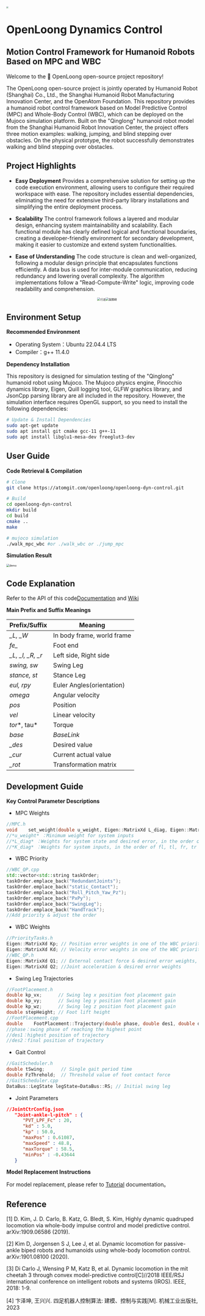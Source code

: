 <img src="./assets/logo.png" style="zoom:30%;" />

# OpenLoong Dynamics Control

## Motion Control Framework for Humanoid Robots Based on MPC and WBC

Welcome to the 🐉 OpenLoong open-source project repository!

The OpenLoong open-source project is jointly operated by Humanoid Robot (Shanghai) Co., Ltd., the Shanghai Humanoid Robot Manufacturing Innovation Center, and the OpenAtom Foundation. This repository provides a humanoid robot control framework based on Model Predictive Control (MPC) and Whole-Body Control (WBC), which can be deployed on the Mujoco simulation platform. Built on the "Qinglong" humanoid robot model from the Shanghai Humanoid Robot Innovation Center, the project offers three motion examples: walking, jumping, and blind stepping over obstacles. On the physical prototype, the robot successfully demonstrates walking and blind stepping over obstacles.


## Project Highlights

- **Easy Deployment** Provides a comprehensive solution for setting up the code execution environment, allowing users to configure their required workspace with ease. The repository includes essential dependencies, eliminating the need for extensive third-party library installations and simplifying the entire deployment process.


- **Scalability** The control framework follows a layered and modular design, enhancing system maintainability and scalability. Each functional module has clearly defined logical and functional boundaries, creating a developer-friendly environment for secondary development, making it easier to customize and extend system functionalities.


- **Ease of Understanding** The code structure is clean and well-organized, following a modular design principle that encapsulates functions efficiently. A data bus is used for inter-module communication, reducing redundancy and lowering overall complexity. The algorithm implementations follow a "Read-Compute-Write" logic, improving code readability and comprehension.


  <center><img src="./assets/行走.gif" alt="行走" style="zoom:50%;" /><img src="./assets/踩障碍.gif" alt="踩障碍" style="zoom:50%;" /></center>



## Environment Setup

**Recommended Environment**

- Operating System：Ubuntu 22.04.4 LTS
- Compiler：g++ 11.4.0



**Dependency Installation**

This repository is designed for simulation testing of the "Qinglong" humanoid robot using Mujoco. The Mujoco physics engine, Pinocchio dynamics library, Eigen, Quill logging tool, GLFW graphics library, and JsonCpp parsing library are all included in the repository. However, the simulation interface requires OpenGL support, so you need to install the following dependencies:

```Bash
# Update & Install Dependencies
sudo apt-get update
sudo apt install git cmake gcc-11 g++-11
sudo apt install libglu1-mesa-dev freeglut3-dev
```

## User Guide

**Code Retrieval & Compilation**

```Bash
# Clone
git clone https://atomgit.com/openloong/openloong-dyn-control.git

# Build
cd openloong-dyn-control
mkdir build
cd build
cmake ..
make

# mujoco simulation
./walk_mpc_wbc #or ./walk_wbc or ./jump_mpc
```

**Simulation Result**

<img src="./assets/demo.png" alt="demo" style="zoom:50%;" />

## **Code Explanation**

Refer to the API of this code[Documentation](https://www.openloong.org.cn/pages/api/html/index.html) and [Wiki](https://www.openloong.org.cn/pages/wiki/html/index.html)

**Main Prefix and Suffix Meanings**

| Prefix/Suffix    | Meaning                    |
| ---------------- | -------------------------- |
| *_L, _W*         | In body frame, world frame |
| *fe_*            | Foot end                   |
| *_L, _l, _R, _r* | Left side, Right side      |
| *swing,* *sw*    | Swing Leg                  |
| *stance,* *st*   | Stance Leg                 |
| *eul, rpy*       | Euler Angles(orientation)  |
| *omega*          | Angular velocity           |
| *pos*            | Position                   |
| *vel*            | Linear velocity            |
| *tor**, tau*     | Torque                     |
| *base*           | *BaseLink*                 |
| *_des*           | Desired value              |
| *_cur*           | Current actual value       |
| *_rot*           | Transformation matrix      |

## Development Guide

**Key Control Parameter Descriptions**

- MPC Weights

```C++
//MPC.h
void    set_weight(double u_weight, Eigen::MatrixXd L_diag, Eigen::MatrixXd K_diag);
//*u_weight* ：Minimum weight for system inputs
//*L_diag* ：Weights for system state and desired error, in the order of eul, pos, omega, vel
//*K_diag* ：Weights for system inputs, in the order of fl, tl, fr, tr  
```

- WBC Priority

```C++
//WBC_QP.cpp
std::vector<std::string taskOrder;
taskOrder.emplace_back("RedundantJoints");
taskOrder.emplace_back("static_Contact");
taskOrder.emplace_back("Roll_Pitch_Yaw_Pz");
taskOrder.emplace_back("PxPy");
taskOrder.emplace_back("SwingLeg");
taskOrder.emplace_back("HandTrack");
//Add priority & adjust the order
```

- WBC Weights

```C++
//PriorityTasks.h
Eigen::MatrixXd Kp; // Position error weights in one of the WBC priorities
Eigen::MatrixXd Kd; // Velocity error weights in one of the WBC priorities
//WBC_QP.h
Eigen::MatrixXd Q1; // External contact force & desired error weights, in the order of fl, tl, fr, tr
Eigen::MatrixXd Q2; //Joint acceleration & desired error weights
```

- Swing Leg Trajectories

```C++
//FootPlacement.h
double kp_vx;      // Swing leg x position foot placement gain 
double kp_vy;      // Swing leg y position foot placement gain 
double kp_wz;      // Swing leg z position foot placement gain 
double stepHeight; // Foot lift height
//FootPlacement.cpp
double    FootPlacement::Trajectory(double phase, double des1, double des2);        // Swing leg z direction trajectory
//phase：swing phase of reaching the highest point 
//des1：highest position of trajectory 
//des2：final position of trajectory
```

- Gait Control

```C++
//GaitScheduler.h
double tSwing;      // Single gait period time 
double FzThrehold;  // Threshold value of foot contact force 
//GaitScheduler.cpp
DataBus::LegState legState=DataBus::RS; // Initial swing leg
```

- Joint Parameters

```json
//JointCtrConfig.json
   "Joint-ankle-l-pitch" : {
      "PVT_LPF_Fc" : 20,
      "kd" : 5.0,
      "kp" : 50.0,
      "maxPos" : 0.61087,
      "maxSpeed" : 48.8,
      "maxTorque" : 58.5,
      "minPos" : -0.43644
   }
```

**Model Replacement Instructions**

For model replacement, please refer to [Tutorial](https://atomgit.com/openloong/openloong-dyn-control/blob/master/Tutorial.md) documentation。

## Reference

[1] D. Kim, J. D. Carlo, B. Katz, G. Bledt, S. Kim, Highly dynamic quadruped locomotion via whole-body impulse control and model predictive control. arXiv:1909.06586 (2019).

[2] Kim D, Jorgensen S J, Lee J, et al. Dynamic locomotion for passive-ankle biped robots and humanoids using whole-body locomotion control. arXiv:1901.08100 (2020).

[3] Di Carlo J, Wensing P M, Katz B, et al. Dynamic locomotion in the mit  cheetah 3 through convex model-predictive control[C]//2018 IEEE/RSJ  international conference on intelligent robots and systems (IROS). IEEE, 2018: 1-9.

[4] 卞泽坤, 王兴兴. 四足机器人控制算法: 建模、控制与实践[M]. 机械工业出版社, 2023

